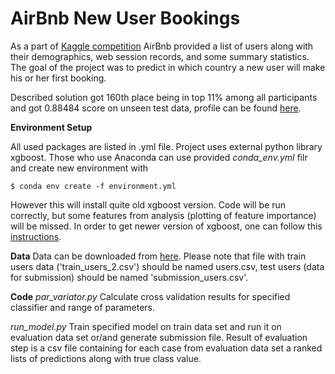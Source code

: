 # **AirBnb New User Bookings**

As a part of [Kaggle competition](https://www.kaggle.com/c/airbnb-recruiting-new-user-bookings) AirBnb provided a list of users along with their demographics, web session records, and some summary statistics. The goal of the project was to predict in which country a new user will make his or her first booking.

Described solution got 160th place being in top 11% among all participants and got 0.88484 score on unseen test data, profile can be found [here](https://www.kaggle.com/tmakarova).

**Environment Setup**

All used packages are listed in .yml file. Project uses external python library xgboost.
Those who use Anaconda can use provided _conda_env.yml_ filr and create new environment with
```
$ conda env create -f environment.yml
```
However this will install quite old xgboost version. Code will be run correctly, but some features from analysis (plotting of feature importance) will be missed. In order to get newer version of xgboost, one can follow this [instructions](http://xgboost.readthedocs.io/en/latest/build.html).

**Data**
Data can be downloaded from [here]( [https://www.kaggle.com/c/airbnb-recruiting-new-user-bookings/data](https://www.kaggle.com/c/airbnb-recruiting-new-user-bookings/data)).
Please note that file with train users data (&#39;train\_users\_2.csv&#39;) should be named users.csv, test users (data for submission) should be named &#39;submission\_users.csv&#39;.

**Code**
_par\_variator.py_
Calculate cross validation results for specified classifier and range of parameters.

_run\_model.py_
Train specified model on train data set and run it on evaluation data set or/and generate submission file. Result of evaluation step is a csv file containing for each case from evaluation data set a ranked lists of predictions along with true class value.
